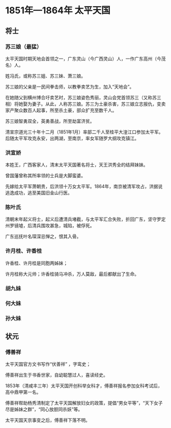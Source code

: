 # 1851年—1864年 太平天国

## 将士

### 苏三娘（最猛）

太平天国时期天地会首领之一，广东灵山（今广西灵山）人，一作广东高州（今茂名）人。

姓冯氏，或称苏三姐、苏三妹、萧三娘。

苏三娘的父亲是一民间拳击师，以教拳卖艺为生，加入“天地会”。

在她随父到横州博合圩卖艺时，苏三娘姿色秀丽，灵山会党首领苏三（又称苏三相）将她娶为妻子。从此，人称苏三娘。苏三为土豪杀害，苏三娘立志报仇，变卖家产聚众数百人起事，所至杀土豪，部众扩充至数千人。

苏三娘智勇双全，英勇善战，所至劫富济贫。

清宣宗道光三十年十二月（1851年1月）率部二千人至桂平大湟江口参加太平军。后随太平军攻克永安，出两湖，至南京，率女军随罗大纲攻克镇江。

### 洪宣娇

本姓王，广西客家人，清末太平天国著名将士，天王洪秀全的结拜妹妹。

曾国藩曾称其所率领的士兵是大脚蛮婆。

先嫁给太平军萧朝贵，后洪领十万女太平军。1864年，南京被清军攻占，洪据说逃逸成功，逃至美国旧金山行医。

### 陈叶氏

清朝末年起义将士，起义后遭清兵堵截，与太平军汇合失败，折回广东，坚守罗定州罗镜墟，后清兵围攻甚急，城陷，被俘死。

广东巡抚叶名琛深忌惮之，恨其入骨。

### 许月桂、许香桂

许香桂、许月桂是同胞两姊妹；

许月桂称大元帅；许香桂骑马冲杀，万人莫敌，最后都献出了生命。

### 胡九妹

### 何大妹

### 孙大妹

## 状元

### 傅善祥

太平天国官方文书写作“伏善祥” ，字鸾史；

傅善祥出生于书香世家，自幼聪慧过人，喜读经史。

1853年（清咸丰三年）太平天国开创科举女科才，傅善祥报名参加女科考试后，高中鼎甲第一名。

傅善祥帮助杨秀清制定了太平天国解放妇女的政策，提倡“男女平等”，“天下女子尽是姊妹之群”，“同心放胆同杀妖”等。

太平天国天京事变之后，傅善祥下落不明。

